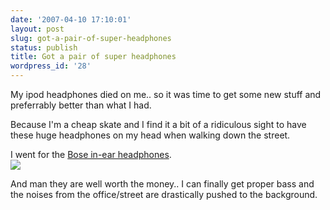 ```yaml
---
date: '2007-04-10 17:10:01'
layout: post
slug: got-a-pair-of-super-headphones
status: publish
title: Got a pair of super headphones
wordpress_id: '28'
---
```


My ipod headphones died on me.. so it was time to get some new stuff and preferrably better than what I had.

Because I'm a cheap skate and I find it a bit of a ridiculous sight to have these huge headphones on my head when walking down the street.

I went for the [Bose in-ear headphones](http://www.bose.co.nz/site/index.aspx?path=products&CTRL=PG&pfid=10&pgid=109).   
![](http://www.bose.co.nz/site/images/store/products/QCZIE_m.jpg)

And man they are well worth the money.. I can finally get proper bass and the noises from the office/street are drastically pushed to the background.

